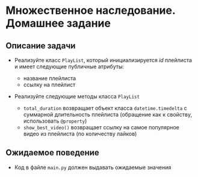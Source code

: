 # Множественное наследование. Домашнее задание

## Описание задачи

- Реализуйте класс `PlayList`, который инициализируется _id_ плейлиста и имеет следующие публичные атрибуты:
  - название плейлиста
  - ссылку на плейлист

- Реализуйте следующие методы класса `PlayList` 
  - `total_duration` возвращает объект класса `datetime.timedelta` с суммарной длительность плейлиста (обращение как к свойству, использовать `@property`)
  - `show_best_video()` возвращает ссылку на самое популярное видео из плейлиста (по количеству лайков)

## Ожидаемое поведение
- Код в файле `main.py` должен выдавать ожидаемые значения